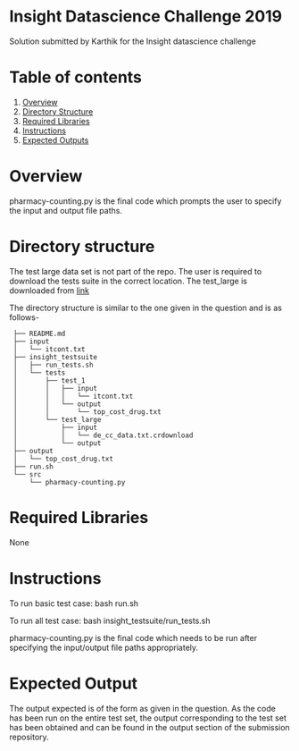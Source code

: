 # Insight Datascience Challenge 2019  
Solution submitted by Karthik for the Insight datascience challenge

# Table of contents
1. [Overview](README.md#Overview)
1. [Directory Structure](README.md#Directory-Structure)
1. [Required Libraries](README.md#Required-Libraries)
1. [Instructions](README.md#Instructions)
1. [Expected Outputs](README.md#Expected-Output)


# Overview
pharmacy-counting.py is the final code which prompts the user to specify the input and output file paths.



# Directory structure
The test large data set is not part of the repo. The user is required to download the tests suite in the correct location. 
The test_large is downloaded from [link](https://drive.google.com/file/d/1fxtTLR_Z5fTO-Y91BnKOQd6J0VC9gPO3/view)

The directory structure is similar to the one given in the question and is as follows-

     ├── README.md
     ├── input
     │   └── itcont.txt
     ├── insight_testsuite
     │   ├── run_tests.sh
     │   └── tests
     │       ├── test_1
     │       │   ├── input
     │       │   │   └── itcont.txt
     │       │   └── output
     │       │       └── top_cost_drug.txt
     │       └── test_large
     │           ├── input
     │           │   └── de_cc_data.txt.crdownload
     │           └── output
     ├── output
     │   └── top_cost_drug.txt
     ├── run.sh
     └── src
         └── pharmacy-counting.py


# Required Libraries
None


# Instructions
To run basic test case:
     bash run.sh

To run all test case:
     bash insight_testsuite/run_tests.sh

pharmacy-counting.py is the final code which needs to be run after specifying the input/output file paths appropriately.

# Expected Output 
The output expected is of the form as given in the question. As the code has been run on the entire test set, the output corresponding to the test set has been obtained and can be found in the output section of the submission repository.
